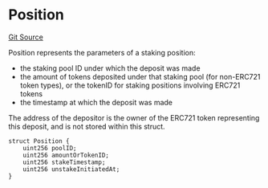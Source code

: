 # Position
[Git Source](https://github.com/G7DAO/protocol/blob/f0f83a37294cdf00eb87c0478d9db8879b5b60dc/contracts/staking/data.sol)

Position represents the parameters of a staking position:
- the staking pool ID under which the deposit was made
- the amount of tokens deposited under that staking pool (for non-ERC721 token types),
or the tokenID for staking positions involving ERC721 tokens
- the timestamp at which the deposit was made

The address of the depositor is the owner of the ERC721 token representing this deposit, and
is not stored within this struct.


```solidity
struct Position {
    uint256 poolID;
    uint256 amountOrTokenID;
    uint256 stakeTimestamp;
    uint256 unstakeInitiatedAt;
}
```


